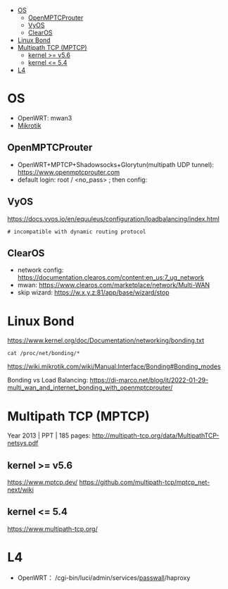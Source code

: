 - [OS](#os)
    - [OpenMPTCProuter](#openmptcprouter)
    - [VyOS](#vyos)
    - [ClearOS](#clearos)
- [Linux Bond](#linux-bond)
- [Multipath TCP (MPTCP)](#multipath-tcp-mptcp)
    - [kernel \>= v5.6](#kernel--v56)
    - [kernel \<= 5.4](#kernel--54)
- [L4](#l4)

# OS
- OpenWRT: mwan3
- [Mikrotik](./mikrotik.md)

## OpenMPTCProuter
- OpenWRT+MPTCP+Shadowsocks+Glorytun(multipath UDP tunnel): https://www.openmptcprouter.com
- default login: root / <no_pass> ; then config: 

## VyOS
https://docs.vyos.io/en/equuleus/configuration/loadbalancing/index.html

    # incompatible with dynamic routing protocol

## ClearOS
- network config: https://documentation.clearos.com/content:en_us:7_ug_network
- mwan: https://www.clearos.com/marketplace/network/Multi-WAN
- skip wizard: https://w.x.y.z:81/app/base/wizard/stop

# Linux Bond
https://www.kernel.org/doc/Documentation/networking/bonding.txt

    cat /proc/net/bonding/*

https://wiki.mikrotik.com/wiki/Manual:Interface/Bonding#Bonding_modes

Bonding vs Load Balancing: https://di-marco.net/blog/it/2022-01-29-multi_wan_and_internet_bonding_with_openmptcprouter/

# Multipath TCP (MPTCP)
Year 2013 | PPT | 185 pages: http://multipath-tcp.org/data/MultipathTCP-netsys.pdf

## kernel >= v5.6
https://www.mptcp.dev/
https://github.com/multipath-tcp/mptcp_net-next/wiki

## kernel <= 5.4
https://www.multipath-tcp.org/

# L4
- OpenWRT： /cgi-bin/luci/admin/services/[passwall](https://github.com/xiaorouji/openwrt-passwall/issues/2463)/haproxy